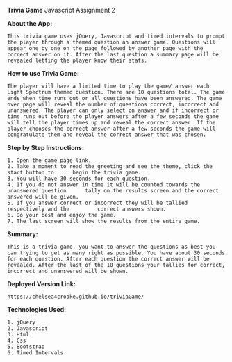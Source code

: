 **Trivia Game**
    Javascript Assignment 2

**About the App:**

    This trivia game uses jQuery, Javascript and timed intervals to prompt the player through a themed question an answer game. Questions will appear one by one on the page followed by another page with the correct answer on it. After the last question a summary page will be revealed letting the player know their stats.

**How to use Trivia Game:**

    The player will have a limited time to play the game/ answer each Light Spectrum themed question. There are 10 questions total. The game ends when time runs out or all questions have been answered. The game over page will reveal the number of questions correct, incorrect and unanswered. The player can only select on answer and if incorrect or time runs out before the player answers after a few seconds the game will tell the player times up and reveal the correct answer. If the player chooses the correct answer after a few seconds the game will congratulate them and reveal the correct answer that was chosen.

**Step by Step Instructions:**

    1. Open the game page link.
    2. Take a moment to read the greeting and see the theme, click the start button to      begin the trivia game.
    3. You will have 30 seconds for each question.
    4. If you do not answer in time it will be counted towards the unanswered question      tally on the results screen and the correct answered will be given.
    5. If you answer correct or incorrect they will be tallied respectively and the         correct answers shown.
    6. Do your best and enjoy the game.
    7. The last screen will show the results from the entire game.

**Summary:**

    This is a trivia game, you want to answer the questions as best you can trying to get as many right as possible. You have about 30 seconds for each question. After each question the correct answer will be revealed. After the last of the 10 questions your tallies for correct, incorrect and unanswered will be shown.

**Deployed Version Link:**

    https://chelsea4crooke.github.io/triviaGame/

**Technologies Used:**

    1. jQuery
    2. Javascript
    3. Html
    4. Css
    5. Bootstrap
    6. Timed Intervals
